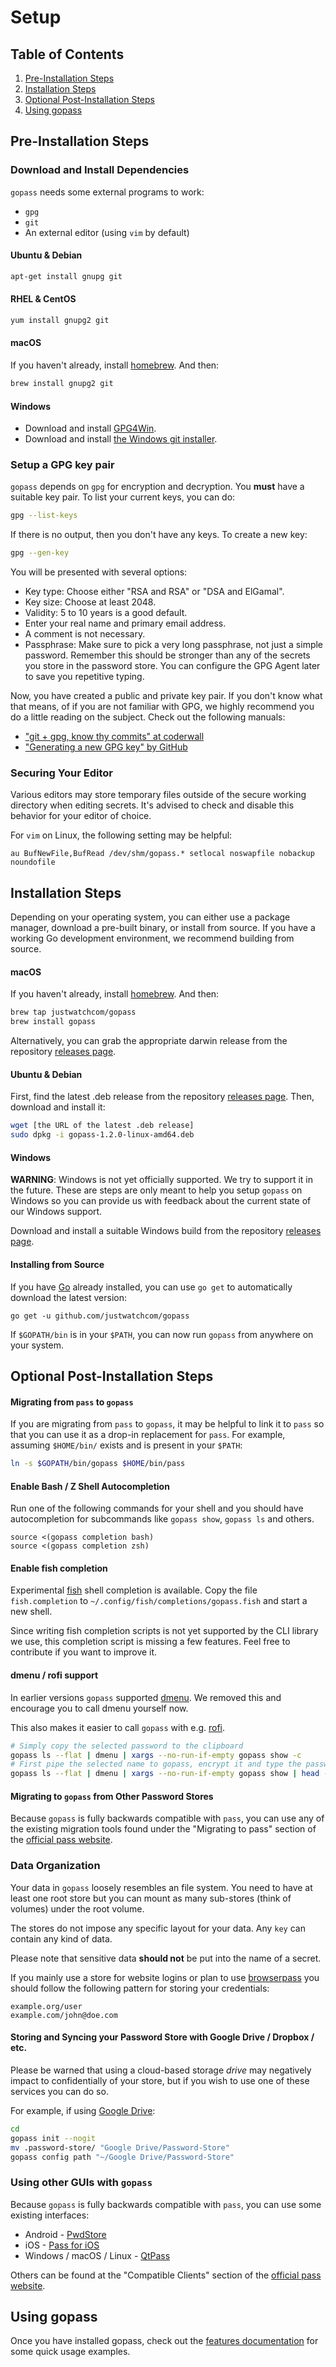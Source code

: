 # Setup

## Table of Contents

1. [Pre-Installation Steps](#pre-installation-steps)
2. [Installation Steps](#installation-steps)
3. [Optional Post-Installation Steps](#optional-post-installation-steps)
4. [Using gopass](#using-gopass)

## Pre-Installation Steps

### Download and Install Dependencies

`gopass` needs some external programs to work:

* `gpg`
* `git`
* An external editor (using `vim` by default)

#### Ubuntu & Debian

```bash
apt-get install gnupg git
```

#### RHEL & CentOS

```bash
yum install gnupg2 git
```

#### macOS

If you haven't already, install [homebrew](http://brew.sh). And then:

```bash
brew install gnupg2 git
```

#### Windows

* Download and install [GPG4Win](https://www.gpg4win.org/).
* Download and install [the Windows git installer](https://git-scm.com/download/win).

### Setup a GPG key pair

`gopass` depends on `gpg` for encryption and decryption. You **must** have a
suitable key pair. To list your current keys, you can do:

```bash
gpg --list-keys
```

If there is no output, then you don't have any keys. To create a new key:

```bash
gpg --gen-key
```

You will be presented with several options:

* Key type: Choose either "RSA and RSA" or "DSA and ElGamal".
* Key size: Choose at least 2048.
* Validity: 5 to 10 years is a good default.
* Enter your real name and primary email address.
* A comment is not necessary.
* Passphrase: Make sure to pick a very long passphrase, not just a simple password. Remember this should be stronger than any of the secrets you store in the password store. You can configure the GPG Agent later to save you repetitive typing.

Now, you have created a public and private key pair. If you don't know what that means, of if you are not familiar with GPG, we highly recommend you do a little reading on the subject. Check out the following manuals:

* ["git + gpg, know thy commits" at coderwall](https://coderwall.com/p/d3uo3w/git-gpg-know-thy-commits)
* ["Generating a new GPG key" by GitHub](https://help.github.com/articles/generating-a-new-gpg-key/)

### Securing Your Editor

Various editors may store temporary files outside of the secure working directory
when editing secrets. It's advised to check and disable this behavior for
your editor of choice.

For `vim` on Linux, the following setting may be helpful:

```
au BufNewFile,BufRead /dev/shm/gopass.* setlocal noswapfile nobackup noundofile
```

## Installation Steps

Depending on your operating system, you can either use a package manager,
download a pre-built binary, or install from source. If you have a working Go
development environment, we recommend building from source.

#### macOS

If you haven't already, install [homebrew](http://brew.sh). And then:

```bash
brew tap justwatchcom/gopass
brew install gopass
```

Alternatively, you can grab the appropriate darwin release from the repository [releases page](https://github.com/justwatchcom/gopass/releases).

#### Ubuntu & Debian

First, find the latest .deb release from the repository [releases page](https://github.com/justwatchcom/gopass/releases). Then, download and install it:

```bash
wget [the URL of the latest .deb release]
sudo dpkg -i gopass-1.2.0-linux-amd64.deb
```

#### Windows

**WARNING**: Windows is not yet officially supported. We try to support it in
the future. These are steps are only meant to help you setup `gopass` on Windows
so you can provide us with feedback about the current state of our Windows support.

Download and install a suitable Windows build from the repository [releases page](https://github.com/justwatchcom/gopass/releases).

#### Installing from Source

If you have [Go](https://golang.org/) already installed, you can use `go get` to automatically download the latest version:

```
go get -u github.com/justwatchcom/gopass
```

If `$GOPATH/bin` is in your `$PATH`, you can now run `gopass` from anywhere on your system.

## Optional Post-Installation Steps

#### Migrating from `pass` to `gopass`

If you are migrating from `pass` to `gopass`, it may be helpful to link it to `pass` so that you can use it as a drop-in replacement for `pass`. For example, assuming `$HOME/bin/` exists and is present in your `$PATH`:

```bash
ln -s $GOPATH/bin/gopass $HOME/bin/pass
```

#### Enable Bash / Z Shell Autocompletion

Run one of the following commands for your shell and you should have
autocompletion for subcommands like `gopass show`, `gopass ls` and others.

```
source <(gopass completion bash)
source <(gopass completion zsh)
```

#### Enable fish completion

Experimental [fish](https://fishshell.com/) shell completion is available.
Copy the file `fish.completion` to `~/.config/fish/completions/gopass.fish`
and start a new shell.

Since writing fish completion scripts is not yet supported by the CLI library we
use, this completion script is missing a few features. Feel free to contribute
if you want to improve it.

#### dmenu / rofi support

In earlier versions `gopass` supported [dmenu](http://tools.suckless.org/dmenu/).
We removed this and encourage you to call dmenu yourself now.

This also makes it easier to call `gopass` with e.g. [rofi](https://github.com/DaveDavenport/rofi).

```bash
# Simply copy the selected password to the clipboard
gopass ls --flat | dmenu | xargs --no-run-if-empty gopass show -c
# First pipe the selected name to gopass, encrypt it and type the password with xdotool.
gopass ls --flat | dmenu | xargs --no-run-if-empty gopass show | head -n 1 | xdotool type --clearmodifiers --file -
```

#### Migrating to `gopass` from Other Password Stores

Because `gopass` is fully backwards compatible with `pass`, you can use any of the existing migration tools found under the "Migrating to pass" section of the [official pass website](https://www.passwordstore.org/).






### Data Organization

Your data in `gopass` loosely resembles an file system. You need to have at least one
root store but you can mount as many sub-stores (think of volumes) under the root volume.

The stores do not impose any specific layout for your data. Any `key` can contain any kind of data.

Please note that sensitive data **should not** be put into the name of a secret.

If you mainly use a store for website logins or plan to use
[browserpass](https://github.com/dannyvankooten/browserpass) you should follow
the following pattern for storing your credentials:

```
example.org/user
example.com/john@doe.com
```

#### Storing and Syncing your Password Store with Google Drive / Dropbox / etc.

Please be warned that using a cloud-based storage _drive_ may negatively impact
to confidentially of your store, but if you wish to use one of these services
you can do so.

For example, if using [Google Drive](https://drive.google.com):

```bash
cd
gopass init --nogit
mv .password-store/ "Google Drive/Password-Store"
gopass config path "~/Google Drive/Password-Store"
```

### Using other GUIs with `gopass`

Because `gopass` is fully backwards compatible with `pass`, you can use some existing interfaces:

* Android - [PwdStore](https://github.com/zeapo/Android-Password-Store)
* iOS - [Pass for iOS](https://github.com/davidjb/pass-ios#readme)
* Windows / macOS / Linux -  [QtPass](https://qtpass.org/)

Others can be found at the "Compatible Clients" section of the [official pass website](https://www.passwordstore.org/).

## Using gopass

Once you have installed gopass, check out the [features documentation](https://github.com/justwatchcom/gopass/blob/master/docs/usage.md) for some quick usage examples.
